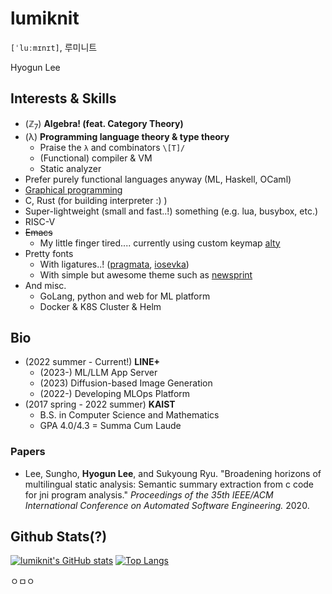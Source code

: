 # lumiknit

`[ˈluːmɪnɪt]`, 루미니트

Hyogun Lee

## Interests & Skills

- (ℤ<sub>7</sub>) **Algebra! (feat. Category Theory)**
- (λ) **Programming language theory & type theory**
  - Praise the `λ` and combinators `\[T]/`
  - (Functional) compiler & VM
  - Static analyzer
- Prefer purely functional languages anyway (ML, Haskell, OCaml)
- [Graphical programming](https://github.com/lumiknit/kitl)
- C, Rust (for building interpreter :) )
- Super-lightweight (small and fast..!) something (e.g. lua, busybox, etc.)
- RISC-V
- ~~Emacs~~
  - My little finger tired.... currently using custom keymap [alty](https://github.com/lumiknit/alty-key-map)
- Pretty fonts
  - With ligatures..! ([pragmata](https://github.com/lumiknit/emacs-pragmatapro-ligatures), [iosevka](https://github.com/lumiknit/iosevka-lumi))
  - With simple but awesome theme such as [newsprint](https://github.com/lumiknit/vscode-newsprint-theme)
- And misc.
  - GoLang, python and web for ML platform
  - Docker & K8S Cluster & Helm

## Bio

- (2022 summer - Current!) **LINE+**
  - (2023-) ML/LLM App Server
  - (2023) Diffusion-based Image Generation
  - (2022-) Developing MLOps Platform
- (2017 spring - 2022 summer) **KAIST**
  - B.S. in Computer Science and Mathematics
  - GPA 4.0/4.3 = Summa Cum Laude
  
### Papers

- Lee, Sungho, **Hyogun Lee**, and Sukyoung Ryu. "Broadening horizons of multilingual static analysis: Semantic summary extraction from c code for jni program analysis." *Proceedings of the 35th IEEE/ACM International Conference on Automated Software Engineering.* 2020.

## Github Stats(?)

[![lumiknit's GitHub stats](https://github-readme-stats.vercel.app/api?username=lumiknit&count_private=true&show_icons=true)](https://github.com/anuraghazra/github-readme-stats)
[![Top Langs](https://github-readme-stats.vercel.app/api/top-langs/?username=lumiknit&hide=jupyter%20notebook,tex,makefile,markdown&langs_count=8&layout=compact)](https://github.com/anuraghazra/github-readme-stats)

ㅇㅁㅇ
